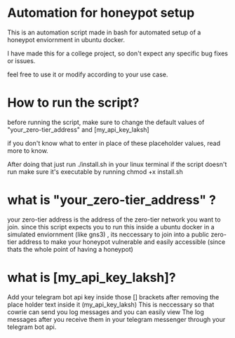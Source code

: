 # Automation for honeypot setup

This is an automation script made in bash for automated setup of a honeypot enviornment in ubuntu docker.

I have made this for a college project, so don't expect any specific bug fixes or issues.

feel free to use it or modify according to your use case.


# How to run the script?

before running the script, make sure to change the default values of "your_zero-tier_address" and [my_api_key_laksh]

if you don't know what to enter in place of these placeholder values, read more to know.

After doing that just run 
./install.sh
in your linux terminal
if the script  doesn't run make sure it's executable by running
chmod +x install.sh
 
# what is "your_zero-tier_address" ?

your zero-tier address is the address of the zero-tier network you want to join.
since this script expects you to run this inside a ubuntu docker in a simulated enviornment (like gns3) ,
its neccessary to join into a public zero-tier address to make your honeypot vulnerable and easily accessible (since thats the whole point of having a honeypot)


# what is [my_api_key_laksh]?

Add your telegram bot api key inside those [] brackets after removing the place holder text inside it (my_api_key_laksh)
This is neccessary so that cowrie can send you  log messages  and you can easily view 
The log messages after you receive them in your telegram messenger through your telegram bot api. 


